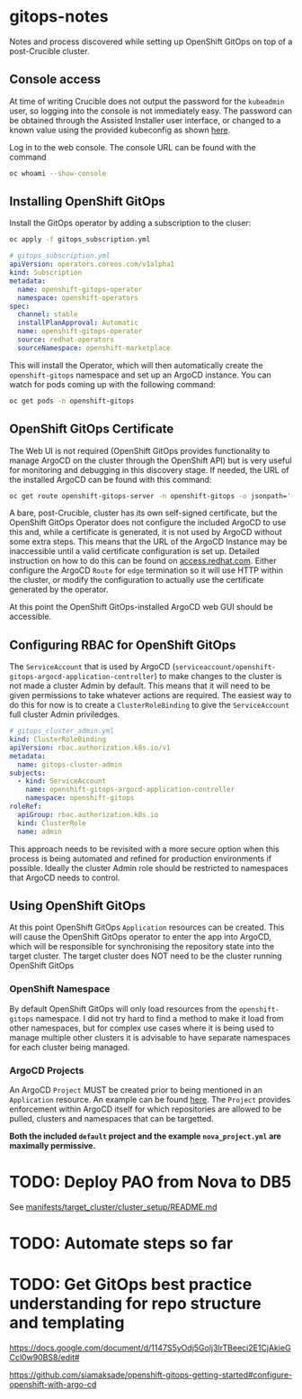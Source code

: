 # gitops-notes

Notes and process discovered while setting up OpenShift GitOps on top of a post-Crucible cluster.

## Console access

At time of writing Crucible does not output the password for the `kubeadmin` user, so logging into the console is not immediately easy. The password can be obtained through the Assisted Installer user interface, or changed to a known value using the provided kubeconfig as shown [here](https://blog.andyserver.com/2021/07/rotating-the-openshift-kubeadmin-password/).

Log in to the web console. The console URL can be found with the command 

```bash
oc whoami --show-console
```

## Installing OpenShift GitOps

Install the GitOps operator by adding a subscription to the cluser:

```bash
oc apply -f gitops_subscription.yml
```

```yaml
# gitops_subscription.yml
apiVersion: operators.coreos.com/v1alpha1
kind: Subscription
metadata:
  name: openshift-gitops-operator
  namespace: openshift-operators
spec:
  channel: stable
  installPlanApproval: Automatic
  name: openshift-gitops-operator
  source: redhat-operators
  sourceNamespace: openshift-marketplace
```

This will install the Operator, which will then automatically create the `openshift-gitops` namespace and set up an ArgoCD instance. You can watch for pods coming up with the following command:

```bash
oc get pods -n openshift-gitops
```


## OpenShift GitOps Certificate

The Web UI is not required (OpenShift GitOps provides functionality to manage ArgoCD on the cluster through the OpenShift API) but is very useful for monitoring and debugging in this discovery stage. If needed, the URL of the installed ArgoCD can be found with this command:

```bash
oc get route openshift-gitops-server -n openshift-gitops -o jsonpath='{.spec.host}{"\n"}'
```

A bare, post-Crucible, cluster has its own self-signed certificate, but the OpenShift GitOps Operator does not configure the included ArgoCD to use this and, while a certificate is generated, it is not used by ArgoCD without some extra steps. This means that the URL of the ArgoCD Instance may be inaccessible until a valid certificate configuration is set up. Detailed instruction on how to do this can be found on [access.redhat.com](https://access.redhat.com/solutions/6041341). Either configure the ArgoCD `Route` for `edge` termination so it will use HTTP within the cluster, or modify the configuration to actually use the certificate generated by the operator.

At this point the OpenShift GitOps-installed ArgoCD web GUI should be accessible.

## Configuring RBAC for OpenShift GitOps

The `ServiceAccount` that is used by ArgoCD (`serviceaccount/openshift-gitops-argocd-application-controller`) to make changes to the cluster is not made a cluster Admin by default. This means that it will need to be given permissions to take whatever actions are required. The easiest way to do this for now is to create a `ClusterRoleBinding` to give the `ServiceAccount` full cluster Admin priviledges.

```yaml
# gitops_cluster_admin.yml
kind: ClusterRoleBinding
apiVersion: rbac.authorization.k8s.io/v1
metadata:
  name: gitops-cluster-admin
subjects:
  - kind: ServiceAccount
    name: openshift-gitops-argocd-application-controller
    namespace: openshift-gitops
roleRef:
  apiGroup: rbac.authorization.k8s.io
  kind: ClusterRole
  name: admin
```

This approach needs to be revisited with a more secure option when this process is being automated and refined for production environments if possible. Ideally the cluster Admin role should be restricted to namespaces that ArgoCD needs to control.


## Using OpenShift GitOps

At this point OpenShift GitOps `Application` resources can be created. This will cause the OpenShift GitOps operator to enter the app into ArgoCD, which will be responsible for synchronising the repository state into the target cluster. The target cluster does NOT need to be the cluster running OpenShift GitOps


### OpenShift Namespace

By default OpenShift GitOps will only load resources from the `openshift-gitops` namespace. I did not try hard to find a method to make it load from other namespaces, but for complex use cases where it is being used to manage multiple other clusters it is advisable to have separate namespaces for each cluster being managed.

### ArgoCD Projects

An ArgoCD `Project` MUST be created prior to being mentioned in an `Application` resource. An example can be found [here](manifests/pao/nova_project.yml).
The `Project` provides enforcement within ArgoCD itself for which repositories are allowed to be pulled, clusters and namespaces that can be targetted.

**Both the included `default` project and the example `nova_project.yml` are maximally permissive.**




# TODO: Deploy PAO from Nova to DB5

See [manifests/target_cluster/cluster_setup/README.md](manifests/target_cluster/cluster_setup/README.md)

# TODO: Automate steps so far

# TODO: Get GitOps best practice understanding for repo structure and templating


https://docs.google.com/document/d/1147S5yOdj5Golj3IrTBeeci2E1CjAkieGCcl0w90BS8/edit#


https://github.com/siamaksade/openshift-gitops-getting-started#configure-openshift-with-argo-cd
